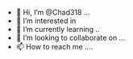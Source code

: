 - 👋 Hi, I’m @Chad318 ...
- 👀 I’m interested in 
- 🌱 I’m currently learning ..
- 💞️ I’m looking to collaborate on ...
- 📫 How to reach me ....

<!---
Chad318/Chad318 is a ✨ special ✨ repository because its `README.md` (this file) appears on your GitHub profile.
You can click the Preview link to take a look at your changes.
--->
